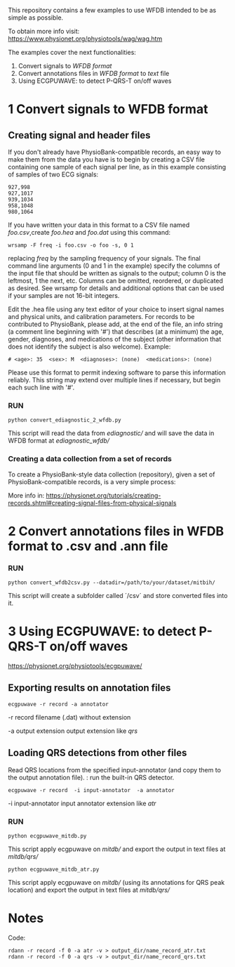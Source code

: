 This repository contains a few examples to use WFDB intended to be 
as simple as possible. 

To obtain more info visit: https://www.physionet.org/physiotools/wag/wag.htm

The examples cover the next functionalities:

1. Convert signals to *WFDB format*
2. Convert annotations files in *WFDB format* to *text* file
3. Using ECGPUWAVE: to detect P-QRS-T on/off waves

# 1 Convert signals to WFDB format

## Creating signal and header files
If you don't already have PhysioBank-compatible records, an easy way to make them from the data you have is to begin by creating a CSV file containing one sample of each signal per line, as in this example consisting of samples of two ECG signals: 

```
927,998
927,1017
939,1034
958,1048
980,1064
```
If you have written your data in this format to a CSV file named *foo.csv*,create *foo.hea* and *foo.dat* using this command: 
```
wrsamp -F freq -i foo.csv -o foo -s, 0 1
```

replacing *freq* by the sampling frequency of your signals. The final command line arguments (0 and 1 in the example) specify the columns of the input file that should be written as signals to the output; column 0 is the leftmost, 1 the next, etc. Columns can be omitted, reordered, or duplicated as desired. See wrsamp for details and additional options that can be used if your samples are not 16-bit integers.

Edit the .hea file using any text editor of your choice to insert signal names and physical units, and calibration parameters. For records to be contributed to PhysioBank, please add, at the end of the file, an info string (a comment line beginning with '#') that describes (at a minimum) the age, gender, diagnoses, and medications of the subject (other information that does not identify the subject is also welcome). Example: 

```
# <age>: 35  <sex>: M  <diagnoses>: (none)  <medications>: (none)
```

Please use this format to permit indexing software to parse this information reliably. This string may extend over multiple lines if necessary, but begin each such line with '#'.

### RUN
```
python convert_ediagnostic_2_wfdb.py
```

This script will read the data from *ediagnostic/* and will save the data in WFDB format at *ediagnostic_wfdb/* 

### Creating a data collection from a set of records

To create a PhysioBank-style data collection (repository), given a set of PhysioBank-compatible records, is a very simple process:

More info in: https://physionet.org/tutorials/creating-records.shtml#creating-signal-files-from-physical-signals


# 2 Convert annotations files in WFDB format to .csv and .ann file

### RUN

```
python convert_wfdb2csv.py --datadir=/path/to/your/dataset/mitbih/
```

This script will create a subfolder called ´/csv´ and store converted files into it.

# 3 Using ECGPUWAVE: to detect P-QRS-T on/off waves
https://physionet.org/physiotools/ecgpuwave/

## Exporting results on annotation files

```
ecgpuwave -r record -a annotator 
```

-r record
	filename (.dat) without extension

-a output extension
	output extension like *qrs*

## Loading QRS detections from other files

Read QRS locations from the specified input-annotator (and copy them to the output annotation file). 
: run the built-in QRS detector. 
```
ecgpuwave -r record  -i input-annotator  -a annotator
```
-i input-annotator
	input annotator extension like *atr*


### RUN
```
python ecgpuwave_mitdb.py
```
This script apply ecgpuwave on *mitdb/* and export the output
in text files at *mitdb/qrs/* 

```
python ecgpuwave_mitdb_atr.py
```
This script apply ecgpuwave on *mitdb/* (using its annotations for QRS peak location) and export the output in text files at *mitdb/qrs/* 


# Notes

Code:
```
rdann -r record -f 0 -a atr -v > output_dir/name_record_atr.txt
rdann -r record -f 0 -a qrs -v > output_dir/name_record_qrs.txt
```